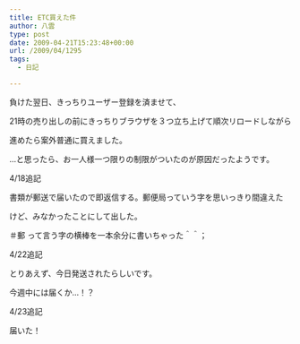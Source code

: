 ```yaml
---
title: ETC買えた件
author: 八雲
type: post
date: 2009-04-21T15:23:48+00:00
url: /2009/04/1295
tags:
  - 日記

---
```

負けた翌日、きっちりユーザー登録を済ませて、
  
21時の売り出しの前にきっちりブラウザを３つ立ち上げて順次リロードしながら
  
進めたら案外普通に買えました。

…と思ったら、お一人様一つ限りの制限がついたのが原因だったようです。

4/18追記
  
書類が郵送で届いたので即返信する。郵便局っていう字を思いっきり間違えた
  
けど、みなかったことにして出した。
  
＃郵 って言う字の横棒を一本余分に書いちゃった＾＾；

4/22追記
  
とりあえず、今日発送されたらしいです。
  
今週中には届くか…！？

4/23追記
  
届いた！
